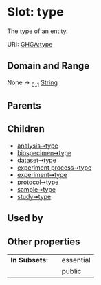 
# Slot: type


The type of an entity.

URI: [GHGA:type](https://w3id.org/GHGA/type)


## Domain and Range

None &#8594;  <sub>0..1</sub> [String](types/String.md)

## Parents


## Children

 *  [analysis➞type](analysis_type.md)
 *  [biospecimen➞type](biospecimen_type.md)
 *  [dataset➞type](dataset_type.md)
 *  [experiment process➞type](experiment_process_type.md)
 *  [experiment➞type](experiment_type.md)
 *  [protocol➞type](protocol_type.md)
 *  [sample➞type](sample_type.md)
 *  [study➞type](study_type.md)

## Used by


## Other properties

|  |  |  |
| --- | --- | --- |
| **In Subsets:** | | essential |
|  | | public |

